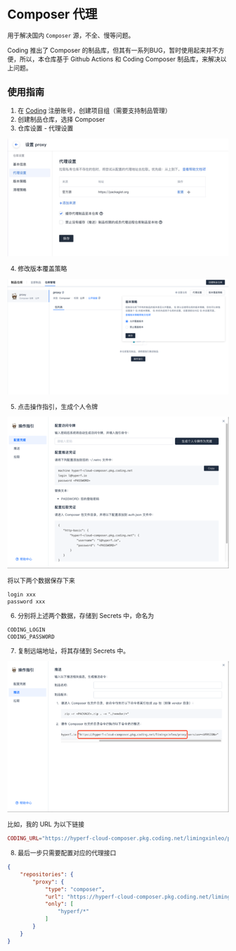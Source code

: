# Composer 代理

用于解决国内 `Composer` 源，不全、慢等问题。

Coding 推出了 Composer 的制品库，但其有一系列BUG，暂时使用起来并不方便，所以，本仓库基于 Github Actions 和 Coding Composer 制品库，来解决以上问题。

## 使用指南

1. 在 [Coding](https://coding.net) 注册账号，创建项目组（需要支持制品管理）
2. 创建制品仓库，选择 Composer
3. 仓库设置 - 代理设置

![](./images/1.jpg)

4. 修改版本覆盖策略

![](./images/2.png)

5. 点击操作指引，生成个人令牌

![](./images/3.png)

将以下两个数据保存下来

```
login xxx
password xxx
```

6. 分别将上述两个数据，存储到 Secrets 中，命名为

```
CODING_LOGIN
CODING_PASSWORD
```

7. 复制远端地址，将其存储到 Secrets 中。

![](./images/4.png)

比如，我的 URL 为以下链接

```php
CODING_URL="https://hyperf-cloud-composer.pkg.coding.net/limingxinleo/proxy"
```

8. 最后一步只需要配置对应的代理接口

```json
{
    "repositories": {
        "proxy": {
            "type": "composer",
            "url": "https://hyperf-cloud-composer.pkg.coding.net/limingxinleo/proxy",
            "only": [
                "hyperf/*"
            ]
        }
    }
}
```

